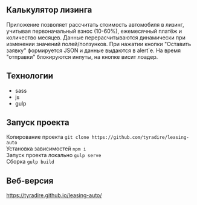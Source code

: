 ## Калькулятор лизинга

Приложение позволяет рассчитать стоимость автомобиля в лизинг, учитывая первоначальный взнос (10-60%), ежемесячный платёж и количество месяцев. Данные перерасчитываются динамически при изменении значений полей/ползунков.
При нажатии кнопки "Оставить заявку" формируется JSON и данные выдаются в alert`е.
На время "отправки" блокируются инпуты, на кнопке висит лоадер.

## Технологии
* sass
* js
* gulp

## Запуск проекта
Копирование проекта `git clone https://github.com/tyradire/leasing-auto`  
Установка зависимостей `npm i`  
Запуск проекта локально `gulp serve`  
Сборка `gulp build`  

## Веб-версия
https://tyradire.github.io/leasing-auto/